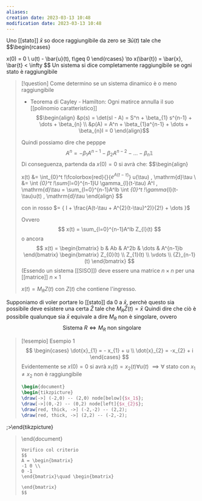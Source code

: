 ```yaml
---
aliases: 
creation date: 2023-03-13 10:48
modification date: 2023-03-13 10:48
---
```

Uno [[stato]] $\bar{x}$ so doce raggiungibile da zero se $\exists \bar{u}(t)$ tale che
$$\begin{rcases}

x(0) = 0 \\
u(t) - \bar{u}(t), t\geq 0
\end{rcases} \to x(\bar{t}) = \bar{x}, \bar{t} < \infty
$$
Un sistema si dice completamente raggiungibile se ogni stato è raggiungibile

>[!question]
>Come determino se un sistema dinamico è o meno raggiungibile
>- Teorema di Cayley - Hamilton: Ogni matirce annulla il suo [[polinomio caratteristico]]
>$$\begin{align}
>&p(s) = \det(sI - A) = S^n + \beta_{1} s^{n-1} + \dots + \beta_{n} \\
>&p(A) = A^n + \beta_{1}a^{n-1} + \dots + \beta_{n}I = 0
>\end{align}$$
>
>Quindi possiamo dire che
>pepppe $$A^n =-\beta_{1}A^{n-1} - \beta_{2}A^{n-2} - \dots - \beta_{n}\mathbb{1}$$
>Di conseguenza, partenda da $x(0) = 0$ si avrà che:
> $$\begin{align}
>
> x(t) &=  \int_{0}^t \!\fcolorbox{red}{}{$e^{A(t-\tau)}$} u(\tau) \, \mathrm{d}\tau  \\
>&= \int _{0}^t \!\sum_{l=0}^{n-1}U \gamma_{l}(t-\tau) A^l \, \mathrm{d}\tau =   \sum_{l=0}^{n-1}A^lb \int _{0}^t \!\gamma_{l}(t-\tau)u(t) \, \mathrm{d}\tau 
\end{align}
>$$
>
>con in rosso $= { I + \frac{A(t-\tau + A^{2}(t-\tau)^2)}{2!} + \dots }$
>
>Ovvero
> $$
>x(t) = \sum_{l=0}^{n-1}A^lb Z_{l}(t)
>$$
> o ancora
> $$
>x(t) = \begin{bmatrix}
>b & Ab & A^2b & \dots  & A^{n-1}b
>\end{bmatrix} \begin{bmatrix}
>Z_{0}(t) \\
>Z_{1}(t) \\
> \vdots \\
>{Z}_{n-1}(t)
>\end{bmatrix}
>$$
>(Essendo un sistema [[SISO]]) deve essere una matrice $n\times n$ per una [[matrice]] $n \times 1$
>
>
> $x(t) = M_{R}Z(t)$ con $Z(t)$ che contiene l'ingresso. 
> 
> 
> 
> 


 
Supponiamo di voler portare lo [[stato]] da $0$ a $\bar{x}$, perchè questo sia possibile deve esistere una certa $\bar{Z}$ tale che $M_{R}\bar{Z}(t) = \bar{x}$
Quindi dire che ciò è possibile qualunque sia $\bar{x}$ equivale a dire $M_{R}$ non è singolare, ovvero
$$
\text{Sistema } R \iff M_{R} \text{ non singolare}
$$


>[!esempio] Esempio 1
> $$
> \begin{cases}
> \dot{x}_{1} = - x_{1} + u \\
> \dot{x}_{2} = -x_{2} + i
>\end{cases}
>$$
>Evidentemente se $x(0) = 0$ si avrà $x_{1}(t) = x_{2}(t) \forall u(t)$
>$\implies \forall$ stato con $x_{1} \neq x_{2}$ non è raggiungibile
> ```tikz
>\begin{document}
>\begin{tikzpicture}
>\draw[->] (-2,0) -- (2,0) node[below]{$x_1$};
>\draw[->](0,-2) -- (0,2) node[left]{$x_{2}$};
>\draw[red, thick, ->] (-2,-2) -- (2,2);
>\draw[red, thick, ->] (2,2) -- (-2,-2);
;>\end{tikzpicture}
>\end{document}
>```
>Verifico col criterio
> $$
> A = \begin{bmatrix}
>-1 0 \\
>0 -1
>\end{bmatrix}\quad \begin{bmatrix}
> 
>\end{bmatrix}
>$$




